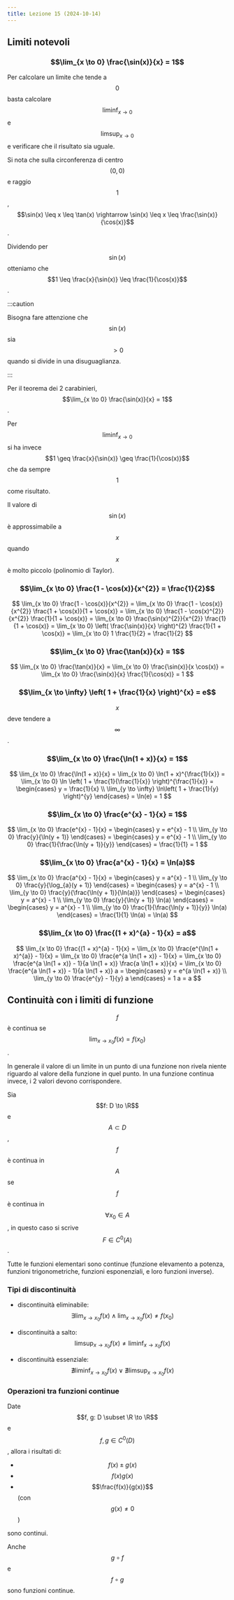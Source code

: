 ```yaml
---
title: Lezione 15 (2024-10-14)
---
```


## Limiti notevoli

### $$\lim_{x \to 0} \frac{\sin(x)}{x} = 1$$

Per calcolare un limite che tende a $$0$$ basta calcolare $$\liminf_{x \to 0}$$
e $$\limsup_{x \to 0}$$ e verificare che il risultato sia uguale.

Si nota che sulla circonferenza di centro $$(0, 0)$$ e raggio $$1$$,
$$\sin(x) \leq x \leq \tan(x) \rightarrow \sin(x) \leq x \leq \frac{\sin(x)}{\cos(x)}$$.

Dividendo per $$\sin(x)$$ otteniamo che
$$1 \leq \frac{x}{\sin(x)} \leq \frac{1}{\cos(x)}$$.

:::caution

Bisogna fare attenzione che $$\sin(x)$$ sia $$> 0$$ quando si divide in una
disuguaglianza.

:::

Per il teorema dei 2 carabinieri, $$\lim_{x \to 0} \frac{\sin(x)}{x} = 1$$.

Per $$\liminf_{x \to 0}$$ si ha invece
$$1 \geq \frac{x}{\sin(x)} \geq \frac{1}{\cos(x)}$$ che da sempre $$1$$ come
risultato.

Il valore di $$\sin(x)$$ è approssimabile a $$x$$ quando $$x$$ è molto piccolo
(polinomio di Taylor).

### $$\lim_{x \to 0} \frac{1 - \cos(x)}{x^{2}} = \frac{1}{2}$$

$$
\lim_{x \to 0} \frac{1 - \cos(x)}{x^{2}} =
\lim_{x \to 0} \frac{1 - \cos(x)}{x^{2}} \frac{1 + \cos(x)}{1 + \cos(x)} =
\lim_{x \to 0} \frac{1 - \cos(x)^{2}}{x^{2}} \frac{1}{1 + \cos(x)} =
\lim_{x \to 0} \frac{\sin(x)^{2}}{x^{2}} \frac{1}{1 + \cos(x)} =
\lim_{x \to 0} \left( \frac{\sin(x)}{x} \right)^{2} \frac{1}{1 + \cos(x)} =
\lim_{x \to 0} 1 \frac{1}{2} = \frac{1}{2}
$$

### $$\lim_{x \to 0} \frac{\tan(x)}{x} = 1$$

$$
\lim_{x \to 0} \frac{\tan(x)}{x} =
\lim_{x \to 0} \frac{\sin(x)}{x \cos(x)} =
\lim_{x \to 0} \frac{\sin(x)}{x} \frac{1}{\cos(x)} = 1
$$

### $$\lim_{x \to \infty} \left( 1 + \frac{1}{x} \right)^{x} = e$$

$$x$$ deve tendere a $$\infty$$.

### $$\lim_{x \to 0} \frac{\ln(1 + x)}{x} = 1$$

$$
\lim_{x \to 0} \frac{\ln(1 + x)}{x} =
\lim_{x \to 0} \ln(1 + x)^{\frac{1}{x}} =
\lim_{x \to 0} \ln \left( 1 + \frac{1}{\frac{1}{x}} \right)^{\frac{1}{x}} =
\begin{cases} y = \frac{1}{x} \\ \lim_{y \to \infty} \ln\left( 1 + \frac{1}{y} \right)^{y} \end{cases} = \ln(e) = 1
$$

### $$\lim_{x \to 0} \frac{e^{x} - 1}{x} = 1$$

$$
\lim_{x \to 0} \frac{e^{x} - 1}{x} =
\begin{cases} y = e^{x} - 1 \\ \lim_{y \to 0} \frac{y}{\ln(y + 1)} \end{cases} =
\begin{cases} y = e^{x} - 1 \\ \lim_{y \to 0} \frac{1}{\frac{\ln(y + 1)}{y}} \end{cases} =
\frac{1}{1} = 1
$$

### $$\lim_{x \to 0} \frac{a^{x} - 1}{x} = \ln(a)$$

$$
\lim_{x \to 0} \frac{a^{x} - 1}{x} =
\begin{cases} y = a^{x} - 1 \\ \lim_{y \to 0} \frac{y}{\log_{a}(y + 1)} \end{cases} =
\begin{cases} y = a^{x} - 1 \\ \lim_{y \to 0} \frac{y}{\frac{\ln(y + 1)}{\ln(a)}} \end{cases} =
\begin{cases} y = a^{x} - 1 \\ \lim_{y \to 0} \frac{y}{\ln(y + 1)} \ln(a) \end{cases} =
\begin{cases} y = a^{x} - 1 \\ \lim_{y \to 0} \frac{1}{\frac{\ln(y + 1)}{y}} \ln(a) \end{cases} =
\frac{1}{1} \ln(a) = \ln(a)
$$

### $$\lim_{x \to 0} \frac{(1 + x)^{a} - 1}{x} = a$$

$$
\lim_{x \to 0} \frac{(1 + x)^{a} - 1}{x} =
\lim_{x \to 0} \frac{e^{\ln(1 + x)^{a}} - 1}{x} =
\lim_{x \to 0} \frac{e^{a \ln(1 + x)} - 1}{x} =
\lim_{x \to 0} \frac{e^{a \ln(1 + x)} - 1}{a \ln(1 + x)} \frac{a \ln(1 + x)}{x} =
\lim_{x \to 0} \frac{e^{a \ln(1 + x)} - 1}{a \ln(1 + x)} a =
\begin{cases} y = e^{a \ln(1 + x)} \\ \lim_{y \to 0} \frac{e^{y} - 1}{y} a \end{cases} =
1 a = a
$$

## Continuità con i limiti di funzione

$$f$$ è continua se $$\lim_{x \to x_{0}} f(x) = f(x_{0})$$.

In generale il valore di un limite in un punto di una funzione non rivela niente
riguardo al valore della funzione in quel punto. In una funzione continua
invece, i 2 valori devono corrispondere.

Sia $$f: D \to \R$$ e $$A \subset D$$, $$f$$ è continua in $$A$$ se $$f$$ è
continua in $$\forall x_{0} \in A$$, in questo caso si scrive
$$F \in C^{0}(A)$$.

Tutte le funzioni elementari sono continue (funzione elevamento a potenza,
funzioni trigonometriche, funzioni esponenziali, e loro funzioni inverse).

### Tipi di discontinuità

- discontinuità eliminabile:
  $$\exists \lim_{x \to x_{0}} f(x) \land \lim_{x \to x_{0}} f(x) \neq f(x_{0})$$

- discontinuità a salto:
  $$\limsup_{x \to x_{0}} f(x) \neq \liminf_{x \to x_{0}} f(x)$$

- discontinuità essenziale:
  $$\nexists \liminf_{x \to x_{0}} f(x) \lor \nexists \limsup_{x \to x_{0}} f(x)$$

### Operazioni tra funzioni continue

Date $$f, g: D \subset \R \to \R$$ e $$f, g \in C^{0}(D)$$, allora i risultati
di:

- $$f(x) \pm g(x)$$
- $$f(x) g(x)$$
- $$\frac{f(x)}{g(x)}$$ (con $$g(x) \neq 0$$)

sono continui.

Anche $$g \circ f$$ e $$f \circ g$$ sono funzioni continue.
